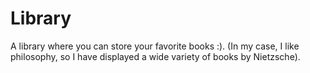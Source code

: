# Library

A library where you can store your favorite books :). (In my case, I like philosophy, so I have displayed a wide variety of books by Nietzsche).